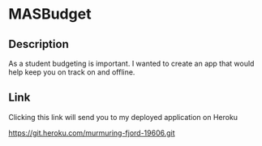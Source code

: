 # MASBudget

## Description
As a student budgeting is important. I wanted to create an app that would help keep you on track on and offline. 

## Link 
Clicking this link will send you to my deployed application on Heroku 

https://git.heroku.com/murmuring-fjord-19606.git